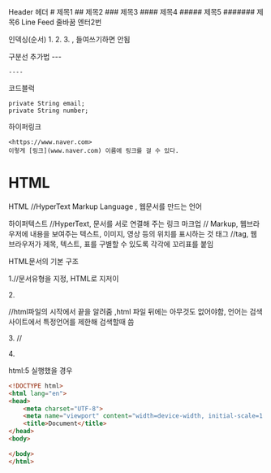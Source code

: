 Header 헤더 
        # 제목1
        ## 제목2
        ### 제목3
        #### 제목4
        ##### 제목5
        ####### 제목6
Line Feed 줄바꿈
        엔터2번

인덱싱(순서)
    1. 2.    3.    , 들여쓰기하면 안됨

구분선 추가법
    ---

    ----

코드블럭

    private String email;
    private String number;

하이퍼링크

    <https://www.naver.com>
    이렇게 [링크](www.naver.com) 이름에 링크를 걸 수 있다. 







# HTML


HTML //HyperText Markup Language , 웹문서를 만드는 언어

하이퍼텍스트 //HyperText, 문서를 서로 연결해 주는 링크
마크업 // Markup, 웹브라우저에 내용을 보여주는 텍스트, 이미지, 영상 등의 위치를 표시하는 것
태그 //tag, 웹 브라우저가 제목, 텍스트, 표를 구별할 수 있도록 각각에 꼬리표를 붙임


HTML문서의 기본 구조

1.<!DOCTYPE html>//문서유형을 지정, HTML로 지저이

2.<html lang=”ko”></html>

//html파일의 시작에서 끝을 알려줌 ,html 파일 뒤에는 아무것도 없어야함, 언어는 검색사이트에서 특정언어를 제한해 검색할때 씀

3.<head></head> //

4.<body></body>

html:5 실행했을 경우

```html
<!DOCTYPE html>
<html lang="en">
<head>
    <meta charset="UTF-8">
    <meta name="viewport" content="width=device-width, initial-scale=1.0">
    <title>Document</title>
</head>
<body>
    
</body>
</html>
```
